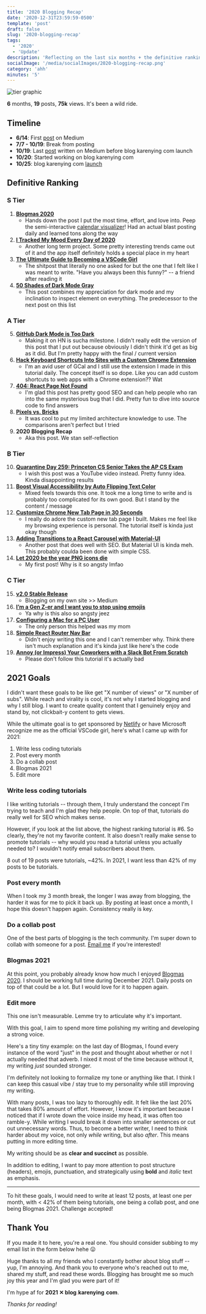 ```yaml
---
title: '2020 Blogging Recap'
date: '2020-12-31T23:59:59-0500'
template: 'post'
draft: false
slug: '2020-blogging-recap'
tags:
  - '2020'
  - 'Update'
description: 'Reflecting on the last six months + the definitive ranking of my posts'
socialImage: '/media/socialImages/2020-blogging-recap.png'
category: 'ahh'
minutes: '5'
---
```


![tier graphic](/media/socialImages/2020-blogging-recap.png)

**6** months, **19** posts, **75k** views. It's been a wild ride.

## Timeline

- **6/14**: First [post](https://medium.com/frontend-digest/let-2020-be-the-year-png-icons-die-aeb898263180?source=friends_link&sk=d48411e6b94be910e63410e8244ea887) on Medium
- **7/7 - 10/19**: Break from posting
- **10/19**: Last [post](https://codeburst.io/customize-chrome-new-tab-page-in-30-seconds-a209568957b2?source=friends_link&sk=d3f97e8f6722aaa50ddcfe87bed11681) written on Medium before blog<span style="color:#ff7c7c">.</span>karenying<span style="color:#8deaff">.</span>com launch
- **10/20**: Started working on blog<span style="color:#ff7c7c">.</span>karenying<span style="color:#8deaff">.</span>com
- **10/25**: blog<span style="color:#ff7c7c">.</span>karenying<span style="color:#8deaff">.</span>com [launch](https://blog.karenying.com/posts/v2-0-stable-release)

## Definitive Ranking

### S Tier

1. [**Blogmas 2020**](https://blog.karenying.com/posts/blogmas-2020)
   - Hands down the post I put the most time, effort, and love into. Peep the semi-interactive [calendar visualizer](https://www.blogmas.karenying.com/)! Had an actual blast posting daily and learned tons along the way
2. [**I Tracked My Mood Every Day of 2020**]()
   - Another long term project. Some pretty interesting trends came out of it and the app itself definitely holds a special place in my heart
3. [**The Ultimate Guide to Becoming a VSCode Girl**](https://blog.karenying.com/posts/vscode-girl)
   - The shitpost that literally no one asked for but the one that I felt like I was meant to write. "Have you always been this funny?" -- a friend after reading it
4. [**50 Shades of Dark Mode Gray**](https://blog.karenying.com/posts/50-shades-of-dark-mode-gray)
   - This post combines my appreciation for dark mode and my inclination to inspect element on everything. The predecessor to the next post on this list

### A Tier

5. [**GitHub Dark Mode is Too Dark**](https://blog.karenying.com/posts/github-darkmode-sucks)
   - Making it on HN is sucha milestone. I didn't really edit the version of this post that I put out because obviously I didn't think it'd get as big as it did. But I'm pretty happy with the final / current version
6. [**Hack Keyboard Shortcuts Into Sites with a Custom Chrome Extension**](https://blog.karenying.com/posts/hack-keyboard-shortcuts-into-sites-with-a-custom-chrome-extension)
   - I'm an avid user of GCal and I still use the extension I made in this tutorial daily. The concept itself is so dope. Like you can add custom shortcuts to web apps with a Chrome extension?? Wat
7. [**404: React Page Not Found**](https://blog.karenying.com/posts/404-react-page-not-found)
   - I'm glad this post has pretty good SEO and can help people who ran into the same mysterious bug that I did. Pretty fun to dive into source code to find answers
8. [**Pixels vs. Bricks**](https://blog.karenying.com/posts/pixels-vs-bricks)
   - It was cool to put my limited architecture knowledge to use. The comparisons aren't perfect but I tried
9. **2020 Blogging Recap**
   - Aka this post. We stan self-reflection

### B Tier

10. [**Quarantine Day 259: Princeton CS Senior Takes the AP CS Exam**](https://blog.karenying.com/posts/ap-cs-exam)
    - I wish this post was a YouTube video instead. Pretty funny idea. Kinda disappointing results
11. [**Boost Visual Accessibility by Auto Flipping Text Color**](https://blog.karenying.com/posts/boost-visual-accessibility-by-auto-flipping-text-color)
    - Mixed feels towards this one. It took me a long time to write and is probably too complicated for its own good. But I stand by the content / message
12. [**Customize Chrome New Tab Page in 30 Seconds**](https://blog.karenying.com/posts/customize-chrome-new-tab-page-in-30-seconds)
    - I really do adore the custom new tab page I built. Makes me feel like my browsing experience is personal. The tutorial itself is kinda just okay though
13. [**Adding Transitions to a React Carousel with Material-UI**](https://blog.karenying.com/posts/adding-transitions-to-a-react-carousel-with-material-ui)
    - Another post that does well with SEO. But Material UI is kinda meh. This probably coulda been done with simple CSS.
14. [**Let 2020 be the year PNG icons die**](https://blog.karenying.com/posts/let-2020-be-the-year-png-icons-die)
    - My first post! Why is it so angsty lmfao

### C Tier

15. [**v2.0 Stable Release**](https://blog.karenying.com/posts/v2-0-stable-release)
    - Blogging on my own site >> Medium
16. [**I’m a Gen Z-er and I want you to stop using emojis**](https://blog.karenying.com/posts/i%E2%80%99m-a-gen-z-er-and-i-want-you-to-stop-using-emojis)
    - Ya why is this also so angsty jeez
17. [**Configuring a Mac for a PC User**](https://blog.karenying.com/posts/configuring-a-mac-for-a-pc-user)
    - The only person this helped was my mom
18. [**Simple React Router Nav Bar**](https://blog.karenying.com/posts/nav-bar-with-dots)
    - Didn't enjoy writing this one and I can't remember why. Think there isn't much explanation and it's kinda just like here's the code
19. [**Annoy (or Impress) Your Coworkers with a Slack Bot From Scratch**](https://blog.karenying.com/posts/annoy-or-impress-your-coworkers-with-a-slack-bot-from-scratch)
    - Please don't follow this tutorial it's actually bad

## 2021 Goals

I didn't want these goals to be like get "X number of views" or "X number of subs". While reach and virality is cool, it's not why I started blogging and why I still blog. I want to create quality content that I genuinely enjoy and stand by, not clickbait-y content to gets views.

While the ultimate goal is to get sponsored by [Netlify](https://www.netlify.com/) or have Microsoft recognize me as the official VSCode girl, here's what I came up with for 2021:

1. Write less coding tutorials
2. Post every month
3. Do a collab post
4. Blogmas 2021
5. Edit more

### Write less coding tutorials

I like writing tutorials -- through them, I truly understand the concept I'm trying to teach and I'm glad they help people. On top of that, tutorials do really well for SEO which makes sense.

However, if you look at the list above, the highest ranking tutorial is #6. So clearly, they're not my favorite content. It also doesn't really make sense to promote tutorials -- why would you read a tutorial unless you actually needed to? I wouldn't notify email subscribers about them.

8 out of 19 posts were tutorials, ~42%. In 2021, I want less than 42% of my posts to be tutorials.

### Post every month

When I took my 3 month break, the longer I was away from blogging, the harder it was for me to pick it back up. By posting at least once a month, I hope this doesn't happen again. Consistency really is key.

### Do a collab post

One of the best parts of blogging is the tech community. I'm super down to collab with someone for a post. [Email me](mailto:karenying7@gmail.com) if you're interested!

### Blogmas 2021

At this point, you probably already know how much I enjoyed [Blogmas 2020](https://blog.karenying.com/posts/blogmas-2020). I should be working full time during December 2021. Daily posts on top of that could be a lot. But I would love for it to happen again.

### Edit more

This one isn't measurable. Lemme try to articulate why it's important.

With this goal, I aim to spend more time polishing my writing and developing a strong voice.

Here's a tiny tiny example: on the last day of Blogmas, I found every instance of the word "just" in the post and thought about whether or not I actually needed that adverb. I nixed it most of the time because without it, my writing _just_ sounded stronger.

I'm definitely not looking to formalize my tone or anything like that. I think I can keep this casual vibe / stay true to my personality while still improving my writing.

With many posts, I was too lazy to thoroughly edit. It felt like the last 20% that takes 80% amount of effort. However, I know it's important because I noticed that if I wrote down the voice inside my head, it was often too ramble-y. While writing I would break it down into smaller sentences or cut out unnecessary words. Thus, to become a better writer, I need to think harder about my voice, not only _while_ writing, but also _after_. This means putting in more editing time.

My writing should be as **clear and succinct** as possible.

In addition to editing, I want to pay more attention to post structure (headers), emojis, punctuation, and strategically using **bold** and _italic_ text as emphasis.

---

To hit these goals, I would need to write at least 12 posts, at least one per month, with < 42% of them being tutorials, one being a collab post, and one being Blogmas 2021. Challenge accepted!

## Thank You

If you made it to here, you're a real one. You should consider subbing to my email list in the form below hehe 😛

Huge thanks to all my friends who I constantly bother about blog stuff -- yup, I'm annoying. And thank you to everyone who's reached out to me, shared my stuff, and read these words. Blogging has brought me so much joy this year and I'm glad you were part of it!

I'm hype af for **2021 ✕ blog<span style="color:#ff7c7c">.</span>karenying<span style="color:#8deaff">.</span>com**.

_Thanks for reading!_
